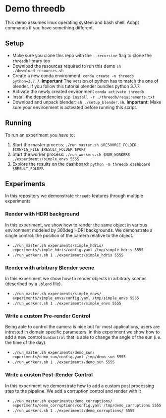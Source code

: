 # Demo threedb

This demo assumes linux operating system and bash shell. Adapt commands if you have something different.

## Setup

- Make sure you clone this repo with the `--recursive` flag to clone the `threedb` library too
- Download the resources required to run this demo `sh ./download_resources.sh`
- Create a new conda environment: `conda create -n threedb python=3.7.7`. **Important** The version of python has to match the one of blender. If you follow this tutorial blender bundles python 3.7.7.
- Activate the newly created environment `conda activate threedb`
- Install the dependencies `pip install -r ./threedb/requirements.txt`
- Download and unpack blender: `sh ./setup_blender.sh`. **Important**: Make sure your environment is activated before running this script.

## Running

To run an experiment you have to:

1. Start the master process: `./run_master.sh $RESOURCE_FOLDER $CONFIG_FILE $RESULT_FOLDER $PORT`
1. Start the worker process: `./run_workers.sh $NUM_WORKERS ./experiments/simple_envs 5555 `
2. Explore the results on the dashboard: `python -m threedb.dashboard $RESULT_FOLDER`

## Experiments

In this repository we demonstrate `threedb` features through multiple experiments

### Render with HDRI background

In this experiment, we show how to render the same object in various environment modeled by 360deg HDRI backgrounds. We demonstrate a single control: the position of the camera relative to the object.

- `./run_master.sh experiments/simple_hdris/ experiments/simple_hdris/config.yaml /tmp/simple_hdris 5555`
- `./run_workers.sh 1 ./experiments/simple_hdris 5555`

### Render with arbitrary Blender scene

In this experiment we show how to render objects in arbitrary scenes (described by a `.blend` file).

- `./run_master.sh experiments/simple_envs/ experiments/simple_envs/config.yaml /tmp/simple_envs 5555`
- `./run_workers.sh 1 ./experiments/simple_envs 5555`

### Write a custom Pre-render Control

Being able to control the camera is nice but for most applications, users are intrested in domain specific parameters. In this experiment we show how to add a new control `SunControl` that is able to change the angle of the sun (i.e. the time of the day).

- `./run_master.sh experiments/demo_sun/ experiments/demo_sun/config.yaml /tmp/demo_sun 5555`
- `./run_workers.sh 1 ./experiments/demo_sun 5555`


### Write a custon Post-Render Control

In this experiment we demonstrate how to add a custom post processing step to the pipeline. We add a corruption control and render with it

- `./run_master.sh experiments/demo_corruptions/ experiments/demo_corruptions/config.yaml /tmp/demo_corruptions 5555`
- `./run_workers.sh 1 ./experiments/demo_corruptions/ 5555`
